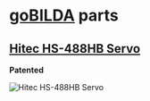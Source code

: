 # [goBILDA](https://www.gobilda.com/) parts
## [Hitec HS-488HB Servo](https://www.gobilda.com/hitec-hs-488hb-servo/)

**Patented**

<img alt='Hitec HS-488HB Servo' src='../../../generated_files/parts/gobilda/motion-servo-hs-488hb.svg'/>
